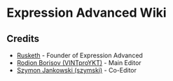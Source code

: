 # Expression Advanced Wiki

## Credits

* [Rusketh](https://github.com/Rusketh) - Founder of Expression Advanced
* [Rodion Borisov (VINTproYKT)](https://github.com/VINTproYKT) - Main Editor
* [Szymon Jankowski (szymski)](https://github.com/szymski) - Co-Editor